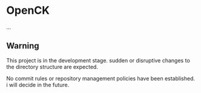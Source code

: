 # OpenCK
...

## Warning
This project is in the development stage. sudden or disruptive changes to the directory structure are expected.

No commit rules or repository management policies have been established. i will decide in the future.